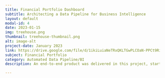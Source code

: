 ```yaml
---
title: Financial Portfolio Dashboard
subtitle: Architecting a Data Pipeline for Business Intelligence
layout: default
modal-id: 4
date: 2023-01-15
img: treehouse.png
thumbnail: treehouse-thumbnail.png
alt: image-alt
project-date: January 2023
link: https://drive.google.com/file/d/1ikiLuiaNeTRxQKLTGwPLCOaN-PPCt9Ri/view?usp=drive_link
subject: Financial Portfolio
category: Automated Data Pipeline/BI
description: An end-to-end product was delivered in this project, starting with fetching data through an API using Python in Azure Databricks. The data was then piped to an Azure container, followed by transformations in Alteryx. Finally, the results were deployed to a Power BI dashboard to provide actionable investment insights. This solution was presented at PwC Luxembourg, and the entire workflow was architected and executed in less than two weeks.

---
```

